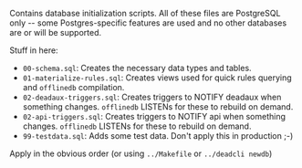 Contains database initialization scripts.
All of these files are PostgreSQL only -- some Postgres-specific features are used and no other databases are or will be supported.

Stuff in here:

- `00-schema.sql`: Creates the necessary data types and tables.
- `01-materialize-rules.sql`: Creates views used for quick rules querying and `offlinedb` compilation.
- `02-deadaux-triggers.sql`: Creates triggers to NOTIFY deadaux when something changes. `offlinedb` LISTENs for these to rebuild on demand.
- `02-api-triggers.sql`: Creates triggers to NOTIFY api when something changes. `offlinedb` LISTENs for these to rebuild on demand.
- `99-testdata.sql`: Adds some test data. Don't apply this in production ;-)

Apply in the obvious order (or using `../Makefile` or `../deadcli newdb`)
